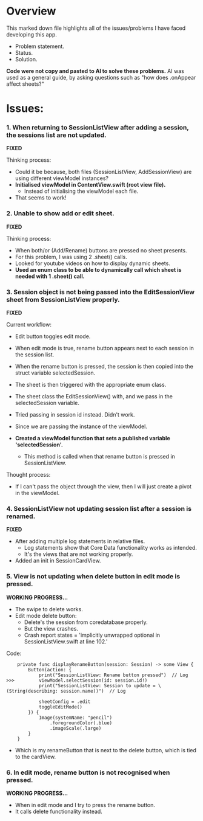# Overview
This marked down file highlights all of the issues/problems I have faced developing this app.
- Problem statement.
- Status.
- Solution.

**Code were not copy and pasted to AI to solve these problems.**
AI was used as a general guide, by asking questions such as "how does .onAppear affect sheets?"

# Issues:

### 1. When returning to SessionListView after adding a session, the sessions list are not updated.
**FIXED**

Thinking process:
- Could it be because, both files (SessionListView, AddSessionView) are using different viewModel instances?
- **Initialised viewModel in ContentView.swift (root view file).**
    - Instead of initialising the viewModel each file.
- That seems to work!

### 2. Unable to show add or edit sheet. 
**FIXED**

Thinking process:
- When both/or (Add/Rename) buttons are pressed no sheet presents.
- For this problem, I was using 2 .sheet() calls.
- Looked for youtube videos on how to display dynamic sheets.
- **Used an enum class to be able to dynamically call which sheet is needed with 1 .sheet() call.**

### 3. Session object is not being passed into the EditSessionView sheet from SessionListView properly.
**FIXED**

Current workflow:
- Edit button toggles edit mode.
- When edit mode is true, rename button appears next to each session in the session list.
- When the rename button is pressed, the session is then copied into the struct variable selectedSession.
- The sheet is then triggered with the appropriate enum class.
- The sheet class the EditSessionView() with, and we pass in the selectedSession variable.
- Tried passing in session id instead. Didn't work.

- Since we are passing the instance of the viewModel.
- **Created a viewModel function that sets a published variable 'selectedSession'.**
    - This method is called when that rename button is pressed in SessionListView.
    
Thought process:
- If I can't pass the object through the view, then I will just create a pivot in the viewModel.
    
 
### 4. SessionListView not updating session list after a session is renamed.
**FIXED**

- After adding multiple log statements in relative files.
    - Log statements show that Core Data functionality works as intended.
    - It's the views that are not working properly.
- Added an init in SessionCardView.


### 5. View is not updating when delete button in edit mode is pressed.
**WORKING PROGRESS...**
- The swipe to delete works.
- Edit mode delete button:
    - Delete's the session from coredatabase properly.
    - But the view crashes.
    - Crash report states = 'implicitly unwrapped optional in SessionListView.swift at line 102.'

Code:
```
    private func displayRenameButton(session: Session) -> some View {
        Button(action: {
            print("SessionListView: Rename button pressed")  // Log
>>>         viewModel.selectSession(id: session.id!)  
            print("SessionListView: Session to update = \(String(describing: session.name))")  // Log
            
            sheetConfig = .edit
            toggleEditMode()
        }) {
            Image(systemName: "pencil")
                .foregroundColor(.blue)
                .imageScale(.large)
        }
    }
```
- Which is my renameButton that is next to the delete button, which is tied to the cardView.
    

### 6. In edit mode, rename button is not recognised when pressed.
**WORKING PROGRESS...**
- When in edit mode and I try to press the rename button.
- It calls delete functionality instead.
